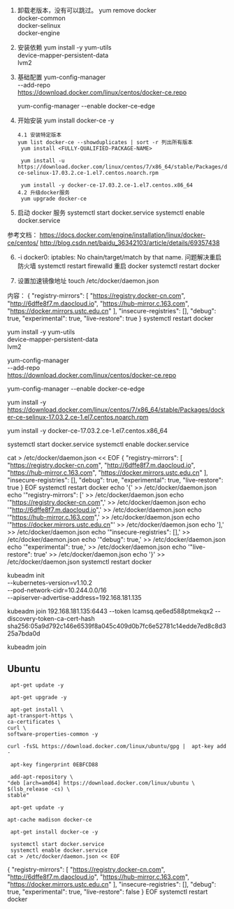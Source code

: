 1.  卸载老版本，没有可以跳过。
     yum remove docker \
     docker-common \
     docker-selinux \
     docker-engine

2.  安装依赖
     yum install -y yum-utils \
     device-mapper-persistent-data \
     lvm2

3.  基础配置
     yum-config-manager \
     --add-repo \
     https://download.docker.com/linux/centos/docker-ce.repo

     yum-config-manager --enable docker-ce-edge

4.  开始安装
     yum install docker-ce -y

        4.1 安装特定版本
        yum list docker-ce --showduplicates | sort -r 列出所有版本
         yum install <FULLY-QUALIFIED-PACKAGE-NAME>

         yum install -u https://download.docker.com/linux/centos/7/x86_64/stable/Packages/docker-ce-selinux-17.03.2.ce-1.el7.centos.noarch.rpm

         yum install -y docker-ce-17.03.2.ce-1.el7.centos.x86_64
        4.2 升级docker服务
         yum upgrade docker-ce

5.  启动 docker 服务
     systemctl start docker.service
     systemctl enable docker.service

参考文档： https://docs.docker.com/engine/installation/linux/docker-ce/centos/
http://blog.csdn.net/baidu_36342103/article/details/69357438

6.  -i docker0: iptables: No chain/target/match by that name. 问题解决重启防火墙
    systemctl restart firewalld
    重启 docker
     systemctl restart docker

7.  设置加速镜像地址
    touch /etc/docker/daemon.json

内容：
{
"registry-mirrors": [
"https://registry.docker-cn.com",
"http://6dffe8f7.m.daocloud.io",
"https://hub-mirror.c.163.com",
"https://docker.mirrors.ustc.edu.cn"
],
"insecure-registries": [],
"debug": true,
"experimental": true,
"live-restore": true
}
 systemctl restart docker

 yum install -y yum-utils \
    device-mapper-persistent-data \
    lvm2

 yum-config-manager \
    --add-repo \
    https://download.docker.com/linux/centos/docker-ce.repo

 yum-config-manager --enable docker-ce-edge

 yum install -y https://download.docker.com/linux/centos/7/x86_64/stable/Packages/docker-ce-selinux-17.03.2.ce-1.el7.centos.noarch.rpm

 yum install -y docker-ce-17.03.2.ce-1.el7.centos.x86_64

 systemctl start docker.service
 systemctl enable docker.service

cat > /etc/docker/daemon.json << EOF
{
"registry-mirrors": [
"https://registry.docker-cn.com",
"http://6dffe8f7.m.daocloud.io",
"https://hub-mirror.c.163.com",
"https://docker.mirrors.ustc.edu.cn"
],
"insecure-registries": [],
"debug": true,
"experimental": true,
"live-restore": true
}
EOF
 systemctl restart docker
echo '{' >> /etc/docker/daemon.json
echo '"registry-mirrors": [' >> /etc/docker/daemon.json
echo '"https://registry.docker-cn.com",' >> /etc/docker/daemon.json
echo '"http://6dffe8f7.m.daocloud.io",' >> /etc/docker/daemon.json
echo '"https://hub-mirror.c.163.com",' >> /etc/docker/daemon.json
echo '"https://docker.mirrors.ustc.edu.cn"' >> /etc/docker/daemon.json
echo '],' >> /etc/docker/daemon.json
echo '"insecure-registries": [],' >> /etc/docker/daemon.json
echo '"debug": true,' >> /etc/docker/daemon.json
echo '"experimental": true,' >> /etc/docker/daemon.json
echo '"live-restore": true' >> /etc/docker/daemon.json
echo '}' >> /etc/docker/daemon.json
 systemctl restart docker


kubeadm init \
  --kubernetes-version=v1.10.2 \
  --pod-network-cidr=10.244.0.0/16 \
  --apiserver-advertise-address=192.168.181.135

  kubeadm join 192.168.181.135:6443 --token lcamsq.qe6ed588ptmekqx2 --discovery-token-ca-cert-hash sha256:05a9d792c146e6539f8a045c409d0b7fc6e52781c14edde7ed8c8d325a7bda0d

kubeadm join 


## Ubuntu

     apt-get update -y

     apt-get upgrade -y

     apt-get install \
    apt-transport-https \
    ca-certificates \
    curl \
    software-properties-common -y

    curl -fsSL https://download.docker.com/linux/ubuntu/gpg |  apt-key add -

     apt-key fingerprint 0EBFCD88

     add-apt-repository \
    "deb [arch=amd64] https://download.docker.com/linux/ubuntu \
    $(lsb_release -cs) \
    stable"

     apt-get update -y

    apt-cache madison docker-ce

     apt-get install docker-ce -y

     systemctl start docker.service
     systemctl enable docker.service
    cat > /etc/docker/daemon.json << EOF
{
"registry-mirrors": [
"https://registry.docker-cn.com",
"http://6dffe8f7.m.daocloud.io",
"https://hub-mirror.c.163.com",
"https://docker.mirrors.ustc.edu.cn"
],
"insecure-registries": [],
"debug": true,
"experimental": true,
"live-restore": false
}
EOF
 systemctl restart docker

 